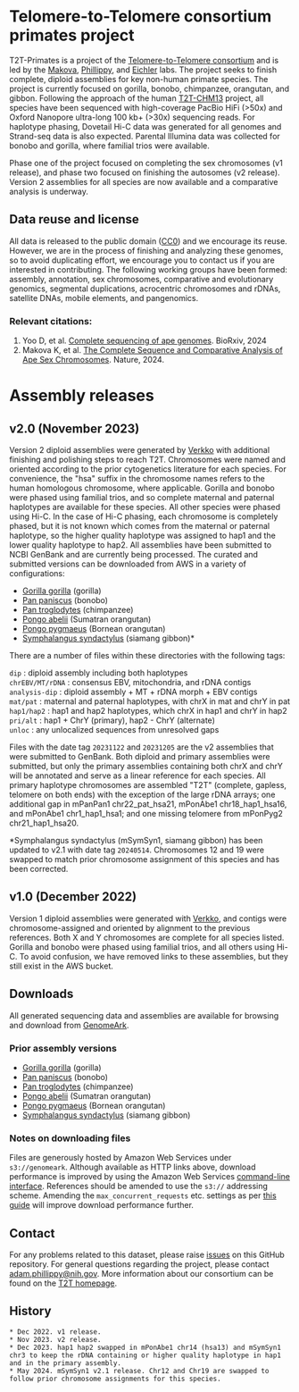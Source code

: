 # Telomere-to-Telomere consortium primates project
T2T-Primates is a project of the [Telomere-to-Telomere consortium](https://sites.google.com/ucsc.edu/t2tworkinggroup/) and is led by the [Makova](https://www.bx.psu.edu/makova_lab/), [Phillippy](https://genomeinformatics.github.io/), and [Eichler](https://eichlerlab.gs.washington.edu/) labs. The project seeks to finish complete, diploid assemblies for key non-human primate species. The project is currently focused on gorilla, bonobo, chimpanzee, orangutan, and gibbon. Following the approach of the human [T2T-CHM13](https://github.com/marbl/CHM13) project, all species have been sequenced with high-coverage PacBio HiFi (>50x) and Oxford Nanopore ultra-long 100 kb+ (>30x) sequencing reads. For haplotype phasing, Dovetail Hi-C data was generated for all genomes and Strand-seq data is also expected. Parental Illumina data was collected for bonobo and gorilla, where familial trios were available.

Phase one of the project focused on completing the sex chromosomes (v1 release), and phase two focused on finishing the autosomes (v2 release). Version 2 assemblies for all species are now available and a comparative analysis is underway.

## Data reuse and license
All data is released to the public domain ([CC0](https://creativecommons.org/publicdomain/zero/1.0/)) and we encourage its reuse. However, we are in the process of finishing and analyzing these genomes, so to avoid duplicating effort, we encourage you to contact us if you are interested in contributing. The following working groups have been formed: assembly, annotation, sex chromosomes, comparative and evolutionary genomics, segmental duplications, acrocentric chromosomes and rDNAs, satellite DNAs, mobile elements, and pangenomics.

### Relevant citations:

1. Yoo D, et al. [Complete sequencing of ape genomes](https://www.biorxiv.org/content/10.1101/2024.07.31.605654v1). BioRxiv, 2024
2. Makova K, et al. [The Complete Sequence and Comparative Analysis of Ape Sex Chromosomes](https://doi.org/10.1038/s41586-024-07473-2). Nature, 2024.

# Assembly releases
## v2.0 (November 2023)
Version 2 diploid assemblies were generated by [Verkko](https://github.com/marbl/verkko) with additional finishing and polishing steps to reach T2T. Chromosomes were named and oriented according to the prior cytogenetics literature for each species. For convenience, the "hsa" suffix in the chromosome names refers to the human homologous chromosome, where applicable. Gorilla and bonobo were phased using familial trios, and so complete maternal and paternal haplotypes are available for these species. All other species were phased using Hi-C. In the case of Hi-C phasing, each chromosome is completely phased, but it is not known which comes from the maternal or paternal haplotype, so the higher quality haplotype was assigned to hap1 and the lower quality haplotype to hap2. All assemblies have been submitted to NCBI GenBank and are currently being processed. The curated and submitted versions can be downloaded from AWS in a variety of configurations:

- [Gorilla gorilla](https://genomeark.s3.amazonaws.com/index.html?prefix=species/Gorilla_gorilla/mGorGor1/assembly_curated/) (gorilla)
- [Pan paniscus](https://genomeark.s3.amazonaws.com/index.html?prefix=species/Pan_paniscus/mPanPan1/assembly_curated/) (bonobo)
- [Pan troglodytes](https://genomeark.s3.amazonaws.com/index.html?prefix=species/Pan_troglodytes/mPanTro3/assembly_curated/) (chimpanzee)
- [Pongo abelii](https://genomeark.s3.amazonaws.com/index.html?prefix=species/Pongo_abelii/mPonAbe1/assembly_curated/) (Sumatran orangutan)
- [Pongo pygmaeus](https://genomeark.s3.amazonaws.com/index.html?prefix=species/Pongo_pygmaeus/mPonPyg2/assembly_curated/) (Bornean orangutan)
- [Symphalangus syndactylus](https://genomeark.s3.amazonaws.com/index.html?prefix=species/Symphalangus_syndactylus/mSymSyn1/assembly_curated/) (siamang gibbon)*

There are a number of files within these directories with the following tags:

`dip` : diploid assembly including both haplotypes  
`chrEBV/MT/rDNA` : consensus EBV, mitochondria, and rDNA contigs  
`analysis-dip` :  diploid assembly + MT + rDNA morph + EBV contigs  
`mat/pat` : maternal and paternal haplotypes, with chrX in mat and chrY in pat  
`hap1/hap2` : hap1 and hap2 haplotypes, which chrX in hap1 and chrY in hap2  
`pri/alt` :  hap1 + ChrY (primary), hap2 - ChrY (alternate)  
`unloc` : any unlocalized sequences from unresolved gaps

Files with the date tag `20231122` and `20231205` are the v2 assemblies that were submitted to GenBank. Both diploid and primary assemblies were submitted, but only the primary assemblies containing both chrX and chrY will be annotated and serve as a linear reference for each species. All primary haplotype chromosomes are assembled "T2T" (complete, gapless, telomere on both ends) with the exception of the large rDNA arrays; one additional gap in mPanPan1 chr22_pat_hsa21, mPonAbe1 chr18_hap1_hsa16, and mPonAbe1 chr1_hap1_hsa1; and one missing telomere from mPonPyg2 chr21_hap1_hsa20.

*Symphalangus syndactylus (mSymSyn1, siamang gibbon) has been updated to v2.1 with date tag `20240514`. Chromosomes 12 and 19 were swapped to match prior chromosome assignment of this species and has been corrected.

## v1.0 (December 2022)
Version 1 diploid assemblies were generated with [Verkko](https://github.com/marbl/verkko), and contigs were chromosome-assigned and oriented by alignment to the previous references. Both X and Y chromosomes are complete for all species listed. Gorilla and bonobo were phased using familial trios, and all others using Hi-C. To avoid confusion, we have removed links to these assemblies, but they still exist in the AWS bucket.

## Downloads
All generated sequencing data and assemblies are available for browsing and download from [GenomeArk](https://genomeark.github.io/t2t-all/).

### Prior assembly versions
- [Gorilla gorilla](https://genomeark.s3.amazonaws.com/index.html?prefix=species/Gorilla_gorilla/mGorGor1/assembly_curated/intermediates/) (gorilla)
- [Pan paniscus](https://genomeark.s3.amazonaws.com/index.html?prefix=species/Pan_paniscus/mPanPan1/assembly_curated/intermediates/) (bonobo)
- [Pan troglodytes](https://genomeark.s3.amazonaws.com/index.html?prefix=species/Pan_troglodytes/mPanTro3/assembly_curated/intermediates/) (chimpanzee)
- [Pongo abelii](https://genomeark.s3.amazonaws.com/index.html?prefix=species/Pongo_abelii/mPonAbe1/assembly_curated/intermediates/) (Sumatran orangutan)
- [Pongo pygmaeus](https://genomeark.s3.amazonaws.com/index.html?prefix=species/Pongo_pygmaeus/mPonPyg2/assembly_curated/intermediates/) (Bornean orangutan)
- [Symphalangus syndactylus](https://genomeark.s3.amazonaws.com/index.html?prefix=species/Symphalangus_syndactylus/mSymSyn1/assembly_curated/intermediates/) (siamang gibbon)

### Notes on downloading files
Files are generously hosted by Amazon Web Services under `s3://genomeark`. Although available as HTTP links above, download performance is improved by using the Amazon Web Services [command-line interface](https://aws.amazon.com/cli/). References should be amended to use the `s3://` addressing scheme. Amending the `max_concurrent_requests` etc. settings as per [this guide](https://docs.aws.amazon.com/cli/latest/topic/s3-config.html) will improve download performance further.

## Contact
For any problems related to this dataset, please raise [issues](https://github.com/marbl/Primates/issues) on this GitHub repository. For general questions regarding the project, please contact <adam.phillippy@nih.gov>. More information about our consortium can be found on the [T2T homepage](https://sites.google.com/ucsc.edu/t2tworkinggroup/).

## History

    * Dec 2022. v1 release.
    * Nov 2023. v2 release.
    * Dec 2023. hap1 hap2 swapped in mPonAbe1 chr14 (hsa13) and mSymSyn1 chr3 to keep the rDNA containing or higher quality haplotype in hap1 and in the primary assembly.
    * May 2024. mSymSyn1 v2.1 release. Chr12 and Chr19 are swapped to follow prior chromosome assignments for this species.
